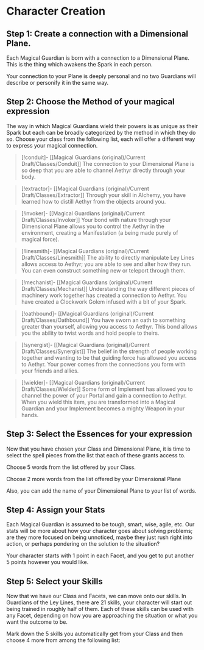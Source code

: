 # Character Creation
## Step 1: Create a connection with a Dimensional Plane.
Each Magical Guardian is born with a connection to a Dimensional Plane. This is the thing which awakens the Spark in each person.
 
Your connection to your Plane is deeply personal and no two Guardians will describe or personify it in the same way.


## Step 2: Choose the Method of your magical expression
 The way in which Magical Guardians wield their powers is as unique as their Spark but each can be broadly categorized by the method in which they do so.  Choose your class from the following list, each will offer a different way to express your magical connection.
> [!conduit]- [[Magical Guardians (original)/Current Draft/Classes/Conduit]]
> The connection to your Dimensional Plane is so deep that you are able to channel Aethyr directly through your body.

> [!extractor]- [[Magical Guardians (original)/Current Draft/Classes/Extractor]]
> Through your skill in Alchemy, you have learned how to distill Aethyr from the objects around you.

 > [!invoker]- [[Magical Guardians (original)/Current Draft/Classes/Invoker]]
> Your bond with nature through your Dimensional Plane allows you to control the Aethyr in the environment, creating a Manifestation (a being made purely of magical force).

 > [!linesmith]- [[Magical Guardians (original)/Current Draft/Classes/Linesmith]]
> The ability to directly manipulate Ley Lines allows access to Aethyr; you are able to see and alter how they run. You can even construct something new or teleport through them.

 > [!mechanist]- [[Magical Guardians (original)/Current Draft/Classes/Mechanist]]
> Understanding the way different pieces of machinery work together has created a connection to Aethyr. You have created a Clockwork Golem infused with a bit of your Spark.

 > [!oathbound]- [[Magical Guardians (original)/Current Draft/Classes/Oathbound]]
> You have sworn an oath to something greater than yourself, allowing you access to Aethyr. This bond allows you the ability to twist words and hold people to theirs.

 > [!synergist]- [[Magical Guardians (original)/Current Draft/Classes/Synergist]]
> The belief in the strength of people working together and wanting to be that guiding force has allowed you access to Aethyr.  Your power comes from the connections you form with your friends and allies.

 > [!wielder]- [[Magical Guardians (original)/Current Draft/Classes/Wielder]]
> Some form of Implement has allowed you to channel the power of your Portal and gain a connection to Aethyr.  When you wield this item, you are transformed into a Magical Guardian and your Implement becomes a mighty Weapon in your hands.


## Step 3: Select the Essences for your expression
Now that you have chosen your Class and Dimensional Plane, it is time to select the spell pieces from the list that each of these grants access to.
 

Choose 5 words from the list offered by your Class.

Choose 2 more words from the list offered by your Dimensional Plane

Also, you can add the name of your Dimensional Plane to your list of words.


## Step 4: Assign your Stats

Each Magical Guardian is assumed to be tough, smart, wise, agile, etc.  Our stats will be more about how your character goes about solving problems; are they more focused on being unnoticed, maybe they just rush right into action, or perhaps pondering on the solution to the situation? 

Your character starts with 1 point in each Facet, and you get to put another 5 points however you would like.


## Step 5: Select your Skills

Now that we have our Class and Facets, we can move onto our skills. In Guardians of the Ley Lines, there are 21 skills, your character will start out being trained in roughly half of them. Each of these skills can be used with any Facet, depending on how you are approaching the situation or what you want the outcome to be.

Mark down the 5 skills you automatically get from your Class and then choose 4 more from among the following list:
